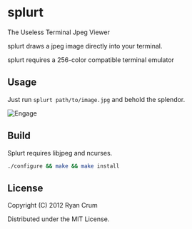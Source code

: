 # splurt
The Useless Terminal Jpeg Viewer

splurt draws a jpeg image directly into your terminal.

splurt requires a 256-color compatible terminal emulator

## Usage

Just run `splurt path/to/image.jpg` and behold the splendor.

![Engage](http://github.com/thorstadt/splurt/raw/master/doc/screen.png)

## Build

Splurt requires libjpeg and ncurses.

```bash
./configure && make && make install
```

## License

Copyright (C) 2012 Ryan Crum

Distributed under the MIT License.

